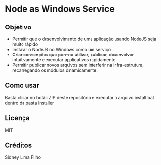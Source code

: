 Node as Windows Service 
========================


Objetivo
--------
* Permitir que o desenvolvimento de uma aplicação usando NodeJS seja muito rápido
* Instalar o NodeJS no Windows como um serviço 
* Criar convenções que permita utilizar, publicar, desenvolver intuitivamente e executar applicativos rapidamente
* Permitir publicar novos arquivos sem interferir na infra-estrutura, recarregando os módulos dinamicamente.


Como usar
---------
Basta clicar no botão ZIP deste repositório e executar o arquivo install.bat dentro da pasta Installer 


Licença
-------
MIT


Créditos
--------
Sidney Lima Filho